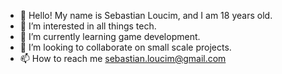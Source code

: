 - 👋 Hello! My name is Sebastian Loucim, and I am 18 years old.
- 👀 I’m interested in all things tech.
- 🌱 I’m currently learning game development.
- 💞️ I’m looking to collaborate on small scale projects.
- 📫 How to reach me sebastian.loucim@gmail.com

<!---
loucims/loucims is a ✨ special ✨ repository because its `README.md` (this file) appears on your GitHub profile.
You can click the Preview link to take a look at your changes.
--->
